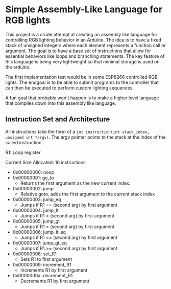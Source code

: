 # Simple Assembly-Like Language for RGB lights

This project is a crude attempt at creating an assembly like language for controlling RGB lighting behavior in an Arduino. The idea is to have a fixed stack of unsigned integers where each element represents a function call or argument. The goal is to have a base set of instructions that allow for essential behaviors like loops and branching statements. The key feature of this language is being very lightweight so that minimal storage is used on the arduino. 

The first implementation test would be in some ESP8266 controlled RGB lights. The endgoal is to be able to submit programs to the controller that can then be executed to perform custom lighting sequences. 

A fun goal that probably won't happen is to make a higher level language that compiles down into this assembly like language.

## Instruction Set and Architecture


All instructions take the form of a `int instruction(int stack_index, unsigned int *argv)`. The argv pointer points to the stack at the index of the called instruction.

R1: Loop register

Current Size Allocated: 16 instructions

 - 0x00000000: noop
 - 0x00000001: go_to
   - Returns the first argument as the new current index.
 - 0x00000002: jump
   - Relative goto, adds the first argument to the current stack index
 - 0x00000003: jump_eq
   - Jumps if R1 == (second arg) by first argument
 - 0x00000004: jump_lt
   - Jumps if R1 < (second arg) by first argument
 - 0x00000005: jump_gt
   - Jumps if R1 > (second arg) by first argument
 - 0x00000006: jump_lt_eq
   - Jumps if R1 <= (second arg) by first argument
 - 0x00000007: jump_gt_eq
   - Jumps if R1 >= (second arg) by first argument
 - 0x00000008: set_R1
   - Sets R1 to first argument
 - 0x00000009: increment_R1
   - Increments R1 by first argument
 - 0x0000000a: decrement_R1
   - Decrements R1 by first argument

 
